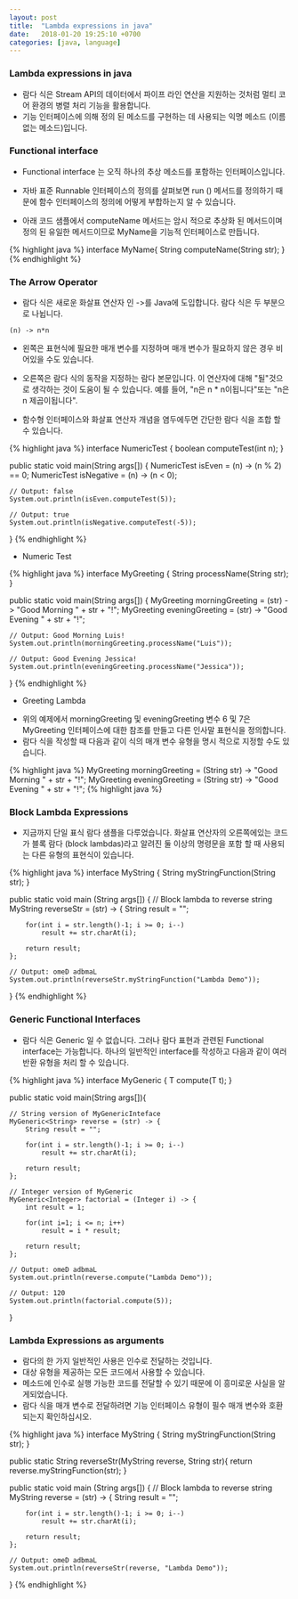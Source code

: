 ```yaml
---
layout: post
title:  "Lambda expressions in java"
date:   2018-01-20 19:25:10 +0700
categories: [java, language]
---
```


### Lambda expressions in java

* 람다 식은 Stream API의 데이터에서 파이프 라인 연산을 지원하는 것처럼 멀티 코어 환경의 병렬 처리 기능을 활용합니다.
* 기능 인터페이스에 의해 정의 된 메소드를 구현하는 데 사용되는 익명 메소드 (이름없는 메소드)입니다. 

### Functional interface

* Functional interface 는 오직 하나의 추상 메소드를 포함하는 인터페이스입니다.

* 자바 표준 Runnable 인터페이스의 정의를 살펴보면 run () 메서드를 정의하기 때문에 함수 인터페이스의 정의에 어떻게 부합하는지 알 수 있습니다.

* 아래 코드 샘플에서 computeName 메서드는 암시 적으로 추상화 된 메서드이며 정의 된 유일한 메서드이므로 MyName을 기능적 인터페이스로 만듭니다.

{% highlight java %}
interface MyName{
  String computeName(String str);
}
{% endhighlight %}

### The Arrow Operator

* 람다 식은 새로운 화살표 연산자 인 ->를 Java에 도입합니다. 람다 식은 두 부분으로 나뉩니다.

```
(n) -> n*n
```

* 왼쪽은 표현식에 필요한 매개 변수를 지정하며 매개 변수가 필요하지 않은 경우 비어있을 수도 있습니다.
* 오른쪽은 람다 식의 동작을 지정하는 람다 본문입니다. 
이 연산자에 대해 "될"것으로 생각하는 것이 도움이 될 수 있습니다. 예를 들어, "n은 n * n이됩니다"또는 "n은 n 제곱이됩니다".

* 함수형 인터페이스와 화살표 연산자 개념을 염두에두면 간단한 람다 식을 조합 할 수 있습니다.

{% highlight java %}
interface NumericTest {
	boolean computeTest(int n); 
}

public static void main(String args[]) {
	NumericTest isEven = (n) -> (n % 2) == 0;
	NumericTest isNegative = (n) -> (n < 0);

	// Output: false
	System.out.println(isEven.computeTest(5));

	// Output: true
	System.out.println(isNegative.computeTest(-5));
}
{% endhighlight %}

- Numeric Test

{% highlight java %}
interface MyGreeting {
	String processName(String str);
}

public static void main(String args[]) {
	MyGreeting morningGreeting = (str) -> "Good Morning " + str + "!";
	MyGreeting eveningGreeting = (str) -> "Good Evening " + str + "!";
  
  	// Output: Good Morning Luis! 
	System.out.println(morningGreeting.processName("Luis"));
	
	// Output: Good Evening Jessica!
	System.out.println(eveningGreeting.processName("Jessica"));	
}
{% endhighlight %}

- Greeting Lambda

* 위의 예제에서 morningGreeting 및 eveningGreeting 변수 6 및 7은 MyGreeting 인터페이스에 대한 참조를 만들고 다른 인사말 표현식을 정의합니다.
* 람다 식을 작성할 때 다음과 같이 식의 매개 변수 유형을 명시 적으로 지정할 수도 있습니다.

{% highlight java %}
MyGreeting morningGreeting = (String str) -> "Good Morning " + str + "!";
MyGreeting eveningGreeting = (String str) -> "Good Evening " + str + "!";
{% highlight java %}

### Block Lambda Expressions

* 지금까지 단일 표식 람다 샘플을 다루었습니다. 
화살표 연산자의 오른쪽에있는 코드가 블록 람다 (block lambdas)라고 알려진 둘 이상의 명령문을 포함 할 때 사용되는 다른 유형의 표현식이 있습니다.

{% highlight java %}
interface MyString {
	String myStringFunction(String str);
}

public static void main (String args[]) {
	// Block lambda to reverse string
	MyString reverseStr = (str) -> {
		String result = "";
		
		for(int i = str.length()-1; i >= 0; i--)
			result += str.charAt(i);
		
		return result;
	};

	// Output: omeD adbmaL
	System.out.println(reverseStr.myStringFunction("Lambda Demo")); 
}
{% endhighlight %}

### Generic Functional Interfaces

* 람다 식은 Generic 일 수 없습니다. 
그러나 람다 표현과 관련된 Functional interface는 가능합니다. 하나의 일반적인 interface를 작성하고 다음과 같이 여러 반환 유형을 처리 할 수 ​​있습니다.

{% highlight java %}
interface MyGeneric {
	T compute(T t);
}

public static void main(String args[]){

	// String version of MyGenericInteface
	MyGeneric<String> reverse = (str) -> {
		String result = "";
		
		for(int i = str.length()-1; i >= 0; i--)
			result += str.charAt(i);
		
		return result;
	};

	// Integer version of MyGeneric
	MyGeneric<Integer> factorial = (Integer i) -> {
		int result = 1;
		
		for(int i=1; i <= n; i++)
			result = i * result;
		
		return result;
	};

	// Output: omeD adbmaL
	System.out.println(reverse.compute("Lambda Demo")); 

	// Output: 120
	System.out.println(factorial.compute(5)); 

}

### Lambda Expressions as arguments

* 람다의 한 가지 일반적인 사용은 인수로 전달하는 것입니다.
* 대상 유형을 제공하는 모든 코드에서 사용할 수 있습니다. 
* 메소드에 인수로 실행 가능한 코드를 전달할 수 있기 때문에 이 흥미로운 사실을 알게되었습니다.
* 람다 식을 매개 변수로 전달하려면 기능 인터페이스 유형이 필수 매개 변수와 호환되는지 확인하십시오.

{% highlight java %}
interface MyString {
	String myStringFunction(String str);
}

public static String reverseStr(MyString reverse, String str){
  return reverse.myStringFunction(str);
}

public static void main (String args[]) {
	// Block lambda to reverse string
	MyString reverse = (str) -> {
		String result = "";
		
		for(int i = str.length()-1; i >= 0; i--)
			result += str.charAt(i);
		
		return result;
	};

	// Output: omeD adbmaL
	System.out.println(reverseStr(reverse, "Lambda Demo")); 
}
{% endhighlight %}
